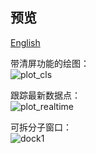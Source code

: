 ## 预览

[English](previews.md)  

带清屏功能的绘图：  
![plot_cls](plot_cls_zh_CN.gif)  

跟踪最新数据点：  
![plot_realtime](plot_realtime_zh_CN.gif)  

可拆分子窗口：  
![dock1](dock_zh_CN.png)  
